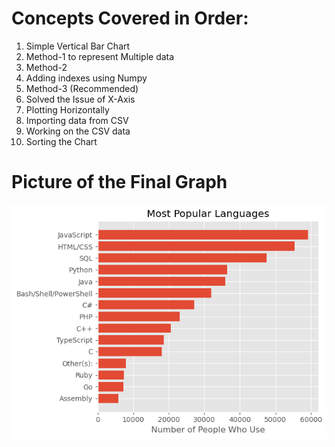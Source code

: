 # Concepts Covered in Order:
1. Simple Vertical Bar Chart
2. Method-1 to represent Multiple data
3. Method-2
4. Adding indexes using Numpy
5. Method-3 (Recommended)
6. Solved the Issue of X-Axis
7. Plotting Horizontally
8. Importing data from CSV
9. Working on the CSV data 
10. Sorting the Chart

# Picture of the Final Graph
![Final Image](BarChart.png) 
